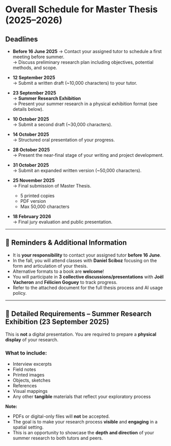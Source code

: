 # Overall Schedule for Master Thesis (2025–2026)

## Deadlines

- **Before 16 June 2025**
  → Contact your assigned tutor to schedule a first meeting before summer.  
  → Discuss preliminary research plan including objectives, potential methods, and scope.

- **12 September 2025**  
  → Submit a written draft (~10,000 characters) to your tutor.

- **23 September 2025**  
  → **Summer Research Exhibition**  
  → Present your summer research in a physical exhibition format (see details below).

- **10 October 2025**  
  → Submit a second draft (~30,000 characters).

- **14 October 2025**  
  → Structured oral presentation of your progress.

- **28 October 2025**  
  → Present the near-final stage of your writing and project development.

- **31 October 2025**  
  → Submit an expanded written version (~50,000 characters).

- **25 November 2025**  
  → Final submission of Master Thesis.

  - 5 printed copies
  - PDF version
  - Max 50,000 characters

- **18 February 2026**  
  → Final jury evaluation and public presentation.

---

## 📝 Reminders & Additional Information

- It is **your responsibility** to contact your assigned tutor **before 16 June**.
- In the fall, you will attend classes with **Daniel Sciboz** focusing on the form and articulation of your thesis.
- Alternative formats to a book are **welcome**!
- You will participate in **3 collective discussions/presentations** with **Joël Vacheron** and **Félicien Goguey** to track progress.
- Refer to the attached document for the full thesis process and AI usage policy.

---

## 🧾 Detailed Requirements – Summer Research Exhibition (23 September 2025)

This is **not** a digital presentation. You are required to prepare a **physical display** of your research.

### What to include:

- Interview excerpts
- Field notes
- Printed images
- Objects, sketches
- References
- Visual mappings
- Any other **tangible** materials that reflect your exploratory process

**Note:**

- PDFs or digital-only files will **not** be accepted.
- The goal is to make your research process **visible** and **engaging** in a spatial setting.
- This is an opportunity to showcase the **depth and direction** of your summer research to both tutors and peers.
